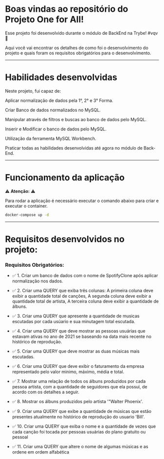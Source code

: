 # Boas vindas ao repositório do Projeto One for All!

Esse projeto foi desenvolvido durante o módulo de BackEnd na Trybe! #vqv 🚀

Aqui você vai encontrar os detalhes de como foi o desenvolvimento do projeto e quais foram os requisitos obrigatórios para o desenvolvimento.

---

# Habilidades desenvolvidas

Neste projeto, fui capaz de:

Aplicar normalização de dados pela 1°, 2° e 3° Forma.

Criar Banco de dados normalizados no MySQL.

Manipular através de filtros e buscas ao banco de dados pelo MySQL.

Inserir e Modificar o banco de dados pelo MySQL.

Utilização da ferramenta MySQL Workbench.

Praticar todas as habilidades desenvolvidas até agora no módulo de Back-End.

---

# Funcionamento da aplicação

⚠ **Atenção:** ⚠

Para rodar a aplicação é necessário executar o comando abaixo para criar e executar o container.
```sh
docker-compose up -d
```
---
# Requisitos desenvolvidos no projeto:
### Requisitos Obrigatórios:

- ✅ 1. Criar um banco de dados com o nome de SpotifyClone após aplicar normalização nos dados.
- ✅ 2. Criar uma QUERY que exiba três colunas: A primeira coluna deve exibir a quantidade total de canções, A segunda coluna deve exibir a quantidade total de artista, A terceira coluna deve exibir a quantidade de álbuns.
- ✅ 3. Criar uma QUERY que apresente a quantidade de musicas escutadas por cada usúario e sua minutagem total escutada.
- ✅ 4. Criar uma QUERY que deve mostrar as pessoas usuárias que estavam ativas no ano de 2021 se baseando na data mais recente no histórico de reprodução.

- ✅ 5. Criar uma QUERY que deve mostrar as duas músicas mais escutadas.
- ✅ 6.  Criar uma QUERY que deve exibir o faturamento da empresa representado pelo valor minimo, máximo, média e total.
- ✅ 7. Mostrar uma relação de todos os álbuns produzidos por cada pessoa artista, com a quantidade de seguidores que ela possui, de acordo com os detalhes a seguir.
- ✅ 8. Mostrar os álbuns produzidos pelo artista '"Walter Phoenix'.
- ✅ 9. Criar uma QUERY que exibe a quantidade de músicas que estão presentes atualmente no histórico de reprodução do usuario 'Bill'.
- ✅ 10. Criar uma QUERY que exiba o nome e a quantidade de vezes que cada canção foi tocada por pessoas usuárias do plano gratuito ou pessoal
- ✅ 11. Criar uma QUERY que altere o nome de algumas músicas e as ordene em ordem alfabética
